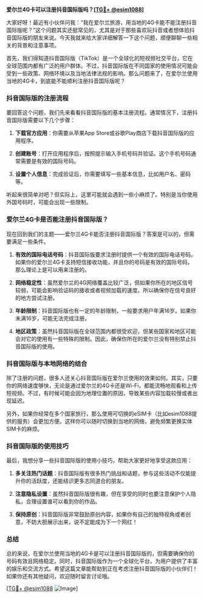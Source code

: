 **爱尔兰4G卡可以注册抖音国际版吗？[[TG💪+ @esim1088](https://t.me/s/esim1088)]**

大家好呀！最近有小伙伴问我：“我在爱尔兰旅游，用当地的4G卡能不能注册抖音国际版呢？”这个问题其实还挺常见的，尤其是对于那些喜欢玩抖音或者想体验抖音国际版的朋友来说。今天我就来给大家详细解答一下这个问题，顺便聊聊一些相关的背景和注意事项。

首先，我们得知道抖音国际版（TikTok）是一个全球化的短视频社交平台，它在全球范围内都有广泛的用户群体。不过，抖音国际版在不同国家的使用情况可能会受到一些政策、网络环境以及当地法律法规的影响。那么问题来了，在爱尔兰使用当地的4G卡，到底能不能顺利注册抖音国际版呢？

### 抖音国际版的注册流程

要回答这个问题，我们先来看看抖音国际版的基本注册流程。通常情况下，注册抖音国际版需要以下几个步骤：

1. **下载官方应用**：你需要从苹果App Store或谷歌Play商店下载抖音国际版的应用程序。
   
2. **创建账号**：打开应用程序后，按照提示输入手机号码并验证。这个手机号码通常需要是有效的国际号码。

3. **设置个人信息**：完成验证后，你需要填写一些基本信息，比如用户名、密码等。

听起来很简单对吧？但实际上，这里可能就会遇到一些小麻烦了。特别是当你使用外国号码时，可能会出现一些限制。

### 爱尔兰4G卡是否能注册抖音国际版？

现在回到我们的主题——爱尔兰4G卡能否注册抖音国际版？答案是可以的，但需要满足一些条件。

1. **有效的国际电话号码**：抖音国际版要求注册时提供一个有效的国际电话号码。如果你的爱尔兰4G卡支持短信接收功能，并且你的号码是有效的国际号码，那么理论上是可以用来注册的。

2. **网络稳定性**：虽然爱尔兰的4G网络覆盖比较广泛，但如果你所在的地区信号较弱，可能会影响验证码的接收或者视频加载的速度。所以确保你在信号良好的地方尝试注册。

3. **年龄限制**：抖音国际版也有一定的年龄限制，一般要求用户年满16岁。如果你未满16岁，可能无法完成注册。

4. **地区政策**：虽然抖音国际版在全球范围内都很受欢迎，但某些国家和地区可能会对它的使用有一些特殊的限制。因此，确保你所在的爱尔兰没有特别禁止抖音国际版的使用。

### 抖音国际版与本地网络的结合

除了注册的问题，很多人还关心抖音国际版在爱尔兰使用的效果如何。其实，只要你的网络速度够快，无论是通过爱尔兰的4G卡还是Wi-Fi，都能流畅地观看和上传短视频。不过，有时候可能会因为地理位置的原因，导致某些内容加载较慢或者出现延迟。

另外，如果你经常在多个国家旅行，那么使用可切换的eSIM卡（比如esim1088提供的服务）会更加方便。这样你可以随时切换到当地的网络，避免频繁更换实体SIM卡的麻烦。

### 抖音国际版的使用技巧

最后，我想分享一些抖音国际版的使用小技巧，帮助大家更好地享受这款应用：

1. **多关注热门话题**：抖音国际版有很多热门挑战和话题，参与这些活动不仅能提升你的活跃度，还能结识更多志同道合的朋友。

2. **注意隐私设置**：虽然抖音国际版很有趣，但在享受的同时也要注意保护个人隐私，合理设置谁可以看到你的作品。

3. **保持原创**：抖音国际版非常鼓励原创内容，如果你有自己的独特视角或者创意，不妨大胆展示出来，说不定能成为下一个网红！

### 总结

总的来说，在爱尔兰使用当地的4G卡是可以注册抖音国际版的，但需要确保你的号码有效且网络稳定。同时，抖音国际版作为一个全球化平台，为用户提供了丰富的娱乐和交流方式。希望这篇文章能帮助到正在考虑注册抖音国际版的小伙伴们！如果你还有其他疑问，欢迎随时留言讨论哦。

[[TG💪+ @esim1088](https://t.me/s/esim1088) ![Image](https://i.postimg.cc/4NQfJmqS/Snipaste-2025-05-13-00-14-12.png)]
